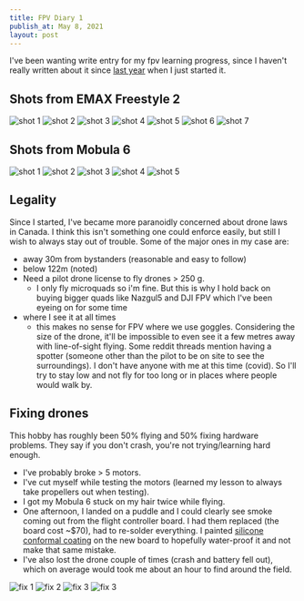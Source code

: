 ```yaml
---
title: FPV Diary 1
publish_at: May 8, 2021
layout: post
---
```


I've been wanting write entry for my fpv learning progress, since I haven't really written about it since [last year](/blog/starting-out-fpv) when I just started it.

## Shots from EMAX Freestyle 2

![shot 1](/assets/blogAssets/fpv-diary-1/1.gif "=400x400")
![shot 2](/assets/blogAssets/fpv-diary-1/2.gif "=400x400")
![shot 3](/assets/blogAssets/fpv-diary-1/3.gif "=400x400")
![shot 4](/assets/blogAssets/fpv-diary-1/4.gif "=400x400")
![shot 5](/assets/blogAssets/fpv-diary-1/5.gif "=400x400")
![shot 6](/assets/blogAssets/fpv-diary-1/6.gif "=400x400")
![shot 7](/assets/blogAssets/fpv-diary-1/7.gif "=400x400")

## Shots from Mobula 6

![shot 1](/assets/blogAssets/fpv-diary-1/a.gif "=400x400")
![shot 2](/assets/blogAssets/fpv-diary-1/b.gif "=400x400")
![shot 3](/assets/blogAssets/fpv-diary-1/c.gif "=400x400")
![shot 4](/assets/blogAssets/fpv-diary-1/d.gif "=400x400")
![shot 5](/assets/blogAssets/fpv-diary-1/e.gif "=400x400")

## Legality
Since I started, I've became more paranoidly concerned about drone laws in Canada. I think this isn't something one could enforce easily, but still I wish to always stay out of trouble. Some of the major ones in my case are:
- away 30m from bystanders (reasonable and easy to follow)
- below 122m (noted)
- Need a pilot drone license to fly drones > 250 g.
    - I only fly microquads so i'm fine. But this is why I hold back on buying bigger quads like Nazgul5 and DJI FPV which I've been eyeing on for some time
- where I see it at all times
    - this makes no sense for FPV where we use goggles. Considering the size of the drone, it'll be impossible to even see it a few metres away with line-of-sight flying. Some reddit threads mention having a spotter (someone other than the pilot to be on site to see the surroundings). I don't have anyone with me at this time (covid). So I'll try to stay low and not fly for too long or in places where people would walk by.

## Fixing drones
This hobby has roughly been 50% flying and 50% fixing hardware problems. They say if you don't crash, you're not trying/learning hard enough.
- I've probably broke > 5 motors.
- I've cut myself while testing the motors (learned my lesson to always take propellers out when testing).
- I got my Mobula 6 stuck on my hair twice while flying.
- One afternoon, I landed on a puddle and I could clearly see smoke coming out from the flight controller board. I had them replaced (the board cost ~$70), had to re-solder everything. I painted [silicone conformal coating](https://www.amazon.ca/gp/product/B085G42TGS/ref=ppx_od_dt_b_asin_title_s00?ie=UTF8&psc=1) on the new board to hopefully water-proof it and not make that same mistake.
- I've also lost the drone couple of times (crash and battery fell out), which on average would took me about an hour to find around the field.

![fix 1](/assets/blogAssets/fpv-diary-1/fix1.png "=400x400")
![fix 2](/assets/blogAssets/fpv-diary-1/fix2.png "=400x400")
![fix 3](/assets/blogAssets/fpv-diary-1/fix3.png "=400x400")
![fix 3](/assets/blogAssets/fpv-diary-1/fix4.png "=400x400")
